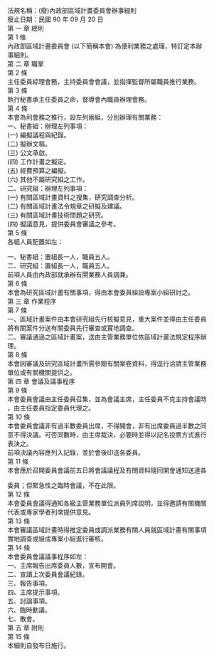 法規名稱：(廢)內政部區域計畫委員會辦事細則  
廢止日期：民國 90 年 09 月 20 日  
第 一 章 總則  
第 1 條  
內政部區域計畫委員會 (以下簡稱本會) 為便利業務之處理，特訂定本辦  
事細則。  
第 二 章 職掌  
第 2 條  
主任委員綜理會務，主持委員會會議，並指揮監督所屬職員推行業務。  
第 3 條  
執行秘書承主任委員之命，督導會內職員辦理會務。  
第 4 條  
本會為利會務之推行，設左列兩組，分別辦理有關業務：  
一、秘書組：辦理左列事項：  
(一) 編擬議程與紀錄。  
(二) 擬辦文稿。  
(三) 公文承啟。  
(四) 工作計畫之擬定。  
(五) 經費預算之編擬。  
(六) 其他不屬研究組之工作。  
二、研究組：辦理左列事項：  
(一) 有關區域計畫資料之搜集，研究調查分析。  
(二) 有關區域計畫法令規章之研擬及建議。  
(三) 有關區域計畫技術問題之研究。  
(四) 擬議意見，提供委員會審議之參考。  
第 5 條  
各組人員配置如左：  


一、秘書組：置組長一人，職員五人。  
二、研究組：置組長一人，職員五人。  
前項人員由內政部就承辦有閞業務人員調兼。  
第 6 條  
本會為研究區域計畫有關事項，得由本會委員組設專案小組研討之。  
第 三 章 作業程序  
第 7 條  
一、區域計畫案件由本會研究組先行核擬意見，重大案件並得由主任委員  
將有關案件分送有關委員先行審查或實地調查。  
二、審議通過之區域計畫案，送由主管業務單位依區域計畫法規定程序辦  
理。  
第 8 條  
本會因審議及研究區域計畫所需參閱有關案卷資料，得逕行洽請主管業務  
單位或有關機關提供之。  
第 四 章 會議及議事程序  
第 9 條  
本會委員會議由主任委員召集，並為會議主席，主任委員不克主持會議時  
，由主任委員指定委員代理之。  
第 10 條  
本會委員會議非有過半數委員出席，不得開會，非有出席委員過半數之同  
意不得決議。可否同數時，由主席裁決，必要時並得以記名投票方式進行  
表決之。  
前項決議內容應列入記錄，並於會後印送各委員。  
第 11 條  
本會應於召開委員會議前五日將會議議程及有關資料隨同開會通知送達各  


委員；但緊急性之臨時會議，不在此限。  
第 12 條  
本會委員會議得通知各級主管業務單位派員列席說明，並得邀請有關機關  
代表或專家學者列席提供意見。  
第 13 條  
本會審議區域計畫時得推定委員或調派業務有關人員就區域計畫有關事項  
實地調查或組成專案小組進行審核。  
第 14 條  
本會委員會議議事程序如左：  
一、主席報告出席委員人數，宣布開會。  
二、宣讀上次委員會議紀錄。  
三、報告事項。  
四、主席提示事項。  
五、討論事項。  
六、臨時動議。  
七、散會。  
第 五 章 附則  
第 15 條  
本細則自發布日施行。  


